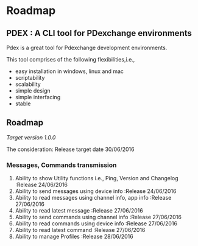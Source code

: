 # Roadmap

## PDEX : A CLI tool for PDexchange environments

Pdex is a great tool for Pdexchange development environments.

This tool comprises of the following flexibilities,i.e.,

- easy installation in windows, linux and mac
- scriptability
- scalability
- simple design
- simple interfacing
- stable

## Roadmap

*Target version 1.0.0*

The consideration: Release target date 30/06/2016

### Messages, Commands transmission

1. Ability to show Utility functions i.e., Ping, Version and Changelog  :Release 24/06/2016
1. Ability to send messages using device info                           :Release 24/06/2016
1. Ability to read messages using channel info, app info                :Release 27/06/2016
1. Ability to read latest message                                       :Release 27/06/2016
1. Ability to send commands using channel info                          :Release 27/06/2016
1. Ability to read commands using device info                           :Release 27/06/2016
1. Ability to read latest command                                       :Release 27/06/2016  
1. Ability to manage Profiles                                           :Release 28/06/2016
